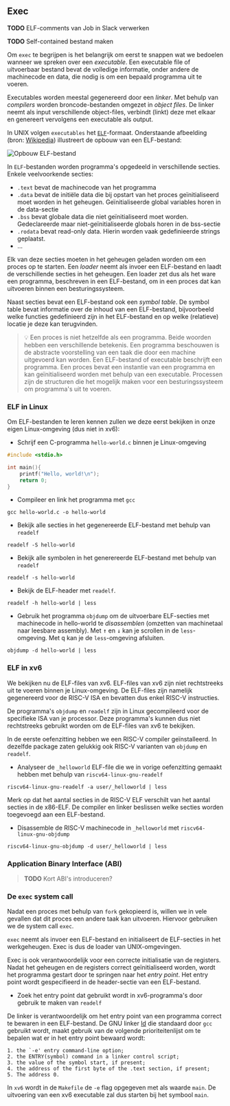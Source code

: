 ## Exec

**TODO** ELF-comments van Job in Slack verwerken

**TODO** Self-contained bestand maken

Om `exec` te begrijpen is het belangrijk om eerst te snappen wat we bedoelen wanneer we spreken over een *executable*.
Een executable file of uitvoerbaar bestand bevat de volledige informatie, onder andere de machinecode en data, die nodig is om een bepaald programma uit te voeren.

Executables worden meestal gegenereerd door een *linker*. Met behulp van *compilers* worden broncode-bestanden omgezet in *object files*. De linker neemt als input verschillende object-files, verbindt (linkt) deze met elkaar en genereert vervolgens een executable als output.

In UNIX volgen `executables` het [`ELF`](https://en.wikipedia.org/wiki/Executable_and_Linkable_Format)-formaat.
Onderstaande afbeelding (bron: [Wikipedia](https://en.wikipedia.org/wiki/Executable_and_Linkable_Format#/media/File:ELF_Executable_and_Linkable_Format_diagram_by_Ange_Albertini.png)) illustreert de opbouw van een ELF-bestand:

![Opbouw ELF-bestand](https://upload.wikimedia.org/wikipedia/commons/e/e4/ELF_Executable_and_Linkable_Format_diagram_by_Ange_Albertini.png)

In `ELF`-bestanden worden programma's opgedeeld in verschillende secties. Enkele veelvoorkende secties:

* `.text` bevat de machinecode van het programma
* `.data` bevat de initiële data die bij opstart van het proces geïnitialiseerd moet worden in het geheugen. Geïnitialiseerde global variables horen in de data-sectie
* `.bss` bevat globale data die niet geïnitialiseerd moet worden. Gedeclareerde maar niet-geïnitialiseerde globals horen in de bss-sectie
* `.rodata` bevat read-only data. Hierin worden vaak gedefinieerde strings geplaatst.
* ...

Elk van deze secties moeten in het geheugen geladen worden om een proces op te starten.
Een *loader* neemt als invoer een ELF-bestand en laadt de verschillende secties in het geheugen.
Een loader zet dus als het ware een programma, beschreven in een ELF-bestand, om in een proces dat kan uitvoeren binnen een besturingssysteem.

Naast secties bevat een ELF-bestand ook een *symbol table*. De symbol table bevat informatie over de inhoud van een ELF-bestand, bijvoorbeeld welke functies gedefinieerd zijn in het ELF-bestand en op welke (relatieve) locatie je deze kan terugvinden.

> :bulb: Een proces is niet hetzelfde als een programma. Beide woorden hebben een verschillende betekenis. Een programma beschouwen is de abstracte voorstelling van een taak die door een machine uitgevoerd kan worden. Een ELF-bestand of executable beschrijft een programma. Een proces bevat een instantie van een programma en kan geïnitialiseerd worden met behulp van een executable. Processen zijn de structuren die het mogelijk maken voor een besturingssysteem om programma's uit te voeren.

### ELF in Linux

Om ELF-bestanden te leren kennen zullen we deze eerst bekijken in onze eigen Linux-omgeving (dus niet in xv6):

* Schrijf een C-programma `hello-world.c` binnen je Linux-omgeving

```c
#include <stdio.h>

int main(){
    printf("Hello, world!\n");
    return 0;
}
```

* Compileer en link het programma met `gcc`

```shell
gcc hello-world.c -o hello-world
```
* Bekijk alle secties in het gegenereerde ELF-bestand met behulp van `readelf`

```shell
readelf -S hello-world
```

* Bekijk alle symbolen in het generereerde ELF-bestand met behulp van `readelf`

```shell
readelf -s hello-world
```

* Bekijk de ELF-header met `readelf`. 
```shell
readelf -h hello-world | less
```

* Gebruik het programma `objdump` om de uitvoerbare ELF-secties met machinecode in hello-world te *disassemblen* (omzetten van machinetaal naar leesbare assembly). Met <kbd>↑</kbd> en <kbd>↓</kbd> kan je scrollen in de `less`-omgeving. Met <kbd>q</kbd> kan je de `less`-omgeving afsluiten.

  
```shell
objdump -d hello-world | less
```

### ELF in xv6

We bekijken nu de ELF-files van xv6. ELF-files van xv6 zijn niet rechtstreeks uit te voeren binnen je Linux-omgeving. De ELF-files zijn namelijk gegenereerd voor de RISC-V ISA en bevatten dus enkel RISC-V instructies. 

De programma's `objdump` en `readelf` zijn in Linux gecompileerd voor de specifieke ISA van je processor. Deze programma's kunnen dus niet rechtstreeks gebruikt worden om de ELF-files van xv6 te bekijken.

In de eerste oefenzitting hebben we een RISC-V compiler geïnstalleerd. In dezelfde package zaten gelukkig ook RISC-V varianten van `objdump` en `readelf`.

* Analyseer de `_helloworld` ELF-file die we in vorige oefenzitting gemaakt hebben met behulp van `riscv64-linux-gnu-readelf`

```shell
riscv64-linux-gnu-readelf -a user/_helloworld | less
```

Merk op dat het aantal secties in de RISC-V ELF verschilt van het aantal secties in de x86-ELF. De compiler en linker beslissen welke secties worden toegevoegd aan een ELF-bestand.

* Disassemble de RISC-V machinecode in `_helloworld` met `riscv64-linux-gnu-objdump` 

```shell
riscv64-linux-gnu-objdump -d user/_helloworld | less
```


### Application Binary Interface (ABI)

> **TODO** Kort ABI's introduceren?

### De `exec` system call

Nadat een proces met behulp van `fork` gekopieerd is, willen we in vele gevallen dat dit proces een andere taak kan uitvoeren.
Hiervoor gebruiken we de system call `exec`.

`exec` neemt als invoer een ELF-bestand en initialiseert de ELF-secties in het werkgeheugen. Exec is dus de loader van UNIX-omgevingen.

Exec is ook verantwoordelijk voor een correcte initialisatie van de registers. Nadat het geheugen en de registers correct geïnitialiseerd worden, wordt het programma gestart door te springen naar het *entry point*. Het entry point wordt gespecifieerd in de header-sectie van een ELF-bestand.


* Zoek het entry point dat gebruikt wordt in xv6-programma's door gebruik te maken van `readelf`

De linker is verantwoordelijk om het entry point van een programma correct te bewaren in een ELF-bestand. De GNU linker [ld](https://ftp.gnu.org/old-gnu/Manuals/ld-2.9.1/html_mono/ld.html#SEC24) die standaard door `gcc` gebruikt wordt, maakt gebruik van de volgende prioriteitenlijst om te bepalen wat er in het entry point bewaard wordt:

    1. the `-e' entry command-line option;
    2. the ENTRY(symbol) command in a linker control script;
    3. the value of the symbol start, if present;
    4. the address of the first byte of the .text section, if present;
    5. The address 0. 

In `xv6` wordt in de `Makefile` de `-e` flag opgegeven met als waarde `main`. De uitvoering van een xv6 executable zal dus starten bij het symbool `main`.

